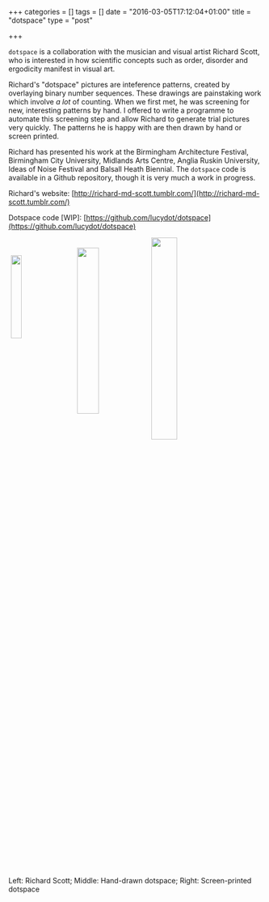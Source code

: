 +++
categories = []
tags = []
date = "2016-03-05T17:12:04+01:00"
title = "dotspace"
type = "post"

+++

`dotspace` is a collaboration with the musician and visual artist Richard Scott, who is interested in how scientific concepts such as order, disorder and ergodicity manifest in visual art.

Richard's "dotspace" pictures are inteference patterns, created by overlaying binary number sequences. These drawings are painstaking work which involve <i>a lot</i> of counting. When we first met, he was screening for new, interesting patterns by hand. I offered to write a programme to automate this screening step and allow Richard to generate trial pictures very quickly. The patterns he is happy with are then drawn by hand or screen printed.

Richard has presented his work at the Birmingham Architecture Festival, Birmingham City University, Midlands Arts Centre, Anglia Ruskin University, Ideas of Noise Festival and Balsall Heath Biennial. The `dotspace` code is available in a Github repository, though it is very much a work in progress.

Richard's website: [http://richard-md-scott.tumblr.com/](http://richard-md-scott.tumblr.com/)

Dotspace code [WIP]: [https://github.com/lucydot/dotspace](https://github.com/lucydot/dotspace)


<img src="../images/rscott.jpg" style="float: left; width: 20.5%; margin-left: 1%; margin-top: 2.5em;">
<img src="../images/dotspace.png" style="float: middle; width: 32%; ">
<img src="../images/dotspace_drawn.jpeg" style="float: left; width: 29%;margin-top: 1.4em; margin-left: 2em">

Left: Richard Scott; Middle: Hand-drawn dotspace; Right: Screen-printed dotspace